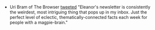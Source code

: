 - Uri Bram of The Browser [tweeted](https://twitter.com/UriBram/status/1475787016570867716) "Eleanor's newsletter is consistently the weirdest, most intriguing thing that pops up in my inbox. Just the perfect level of eclectic, thematically-connected facts each week for people with a magpie-brain." 